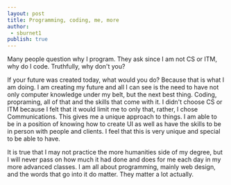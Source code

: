 ```yaml
---
layout: post
title: Programming, coding, me, more
author: 
 - sburnet1
publish: true
---
```

Many people question why I program.  They ask since I am not CS or ITM, why do I code.  Truthfully, why don't you?

If your future was created today, what would you do?  Because that is what I am doing.  I am creating my future and all I can see is  the need to have not only computer knowledge under my belt, but the next best thing.  Coding, propraming, all of that and the skills that come with it.  I didn't choose CS or ITM because I felt that it would limit me to only that, rather, I chose Communications.  This gives me a unique approach to things.  I am able to be in a position of knowing how to create UI as well as have the skills to be in person with people and clients.  I feel that this is very unique and special to be able to have.  

It is true that I may not practice the more humanities side of my degree, but I will never pass on how much it had done and does for me each day in my more advanced classes. I am all about programming, mainly web design, and the words that go into it do matter.  They matter a lot actually.  
































































































































































































































































































